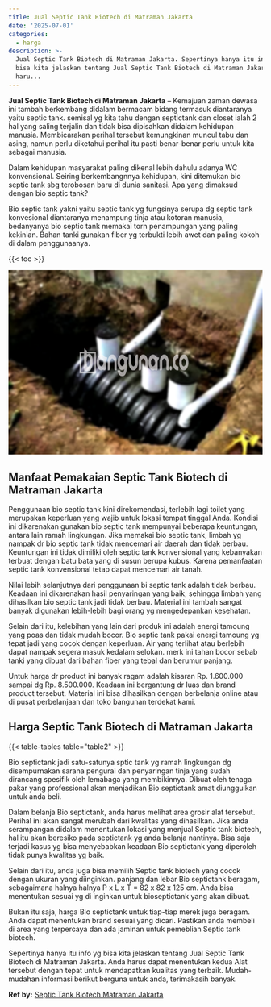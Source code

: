 ```yaml
---
title: Jual Septic Tank Biotech di Matraman Jakarta
date: '2025-07-01'
categories:
  - harga
description: >-
  Jual Septic Tank Biotech di Matraman Jakarta. Sepertinya hanya itu info yg
  bisa kita jelaskan tentang Jual Septic Tank Biotech di Matraman Jakarta. Anda
  haru...
---
```


**Jual Septic Tank Biotech di Matraman Jakarta** – Kemajuan zaman dewasa ini tambah berkembang didalam bermacam bidang termasuk diantaranya yaitu septic tank. semisal yg kita tahu dengan septictank dan closet ialah 2 hal yang saling terjalin dan tidak bisa dipisahkan didalam kehidupan manusia. Membicarakan perihal tersebut kemungkinan muncul tabu dan asing, namun perlu diketahui perihal itu pasti benar-benar perlu untuk kita sebagai manusia.

Dalam kehidupan masyarakat paling dikenal lebih dahulu adanya WC konvensional. Seiring berkembangnnya kehidupan, kini ditemukan bio septic tank sbg terobosan baru di dunia sanitasi. Apa yang dimaksud dengan bio septic tank?

Bio septic tank yakni yaitu septic tank yg fungsinya serupa dg septic tank konvesional diantaranya menampung tinja atau kotoran manusia, bedanyanya bio septic tank memakai torn penampungan yang paling kekinian. Bahan tanki gunakan fiber yg terbukti lebih awet dan paling kokoh di dalam penggunaanya.

{{< toc >}}

![Jual Septic Tank Biotech di Matraman Jakarta](/images/jual-bio-septictank-23.png)

## Manfaat Pemakaian Septic Tank Biotech di Matraman Jakarta

Penggunaan bio septic tank kini direkomendasi, terlebih lagi toilet yang merupakan keperluan yang wajib untuk lokasi tempat tinggal Anda. Kondisi ini dikarenakan gunakan bio septic tank mempunyai beberapa keuntungan, antara lain ramah lingkungan. Jika memakai bio septic tank, limbah yg nampak dr bio septic tank tidak mencemari air daerah dan tidak berbau. Keuntungan ini tidak dimiliki oleh septic tank konvensional yang kebanyakan terbuat dengan batu bata yang di susun berupa kubus. Karena pemanfaatan septic tank konvensional tetap dapat mencemari air tanah.

Nilai lebih selanjutnya dari penggunaan bi septic tank adalah tidak berbau. Keadaan ini dikarenakan hasil penyaringan yang baik, sehingga limbah yang dihasilkan bio septic tank jadi tidak berbau. Material ini tambah sangat banyak digunakan lebih-lebih bagi orang yg mengedepankan kesehatan.

Selain dari itu, kelebihan yang lain dari produk ini adalah energi tamoung yang poas dan tidak mudah bocor. Bio septic tank pakai energi tamoung yg tepat jadi yang cocok dengan keperluan. Air yang terlihat atau berlebih dapat nampak segera masuk kedalam selokan. merk ini tahan bocor sebab tanki yang dibuat dari bahan fiber yang tebal dan berumur panjang.

Untuk harga dr product ini banyak ragam adalah kisaran Rp. 1.600.000 sampai dg Rp. 8.500.000. Keadaan ini bergantung dr luas dan brand product tersebut. Material ini bisa dihasilkan dengan berbelanja online atau di pusat perbelanjaan dan toko bangunan terdekat kami.

## Harga Septic Tank Biotech di Matraman Jakarta

{{< table-tables table="table2" >}}

Bio septictank jadi satu-satunya sptic tank yg ramah lingkungan dg disempurnakan sarana pengurai dan penyaringan tinja yang sudah dirancang spesifik oleh lemabaga yang membikinnya. Dibuat oleh tenaga pakar yang professional akan menjadikan Bio septictank amat diunggulkan untuk anda beli.

Dalam belanja Bio septictank, anda harus melihat area grosir alat tersebut. Perihal ini akan sangat merubah dari kwalitas yang dihasilkan. Jika anda serampangan didalam menentukan lokasi yang menjual Septic tank biotech, hal itu akan beresiko pada septictank yg anda belanja nantinya. Bisa saja terjadi kasus yg bisa menyebabkan keadaan Bio septictank yang diperoleh tidak punya kwalitas yg baik.

Selain dari itu, anda juga bisa memilih Septic tank biotech yang cocok dengan ukuran yang diinginkan. panjang dan lebar Bio septictank beragam, sebagaimana halnya halnya P x L x T = 82 x 82 x 125 cm. Anda bisa menentukan sesuai yg di inginkan untuk bioseptictank yang akan dibuat.

Bukan itu saja, harga Bio septictank untuk tiap-tiap merek juga beragam. Anda dapat menentukan brand sesuai yang dicari. Pastikan anda membeli di area yang terpercaya dan ada jaminan untuk pemeblian Septic tank biotech.

Sepertinya hanya itu info yg bisa kita jelaskan tentang Jual Septic Tank Biotech di Matraman Jakarta. Anda harus dapat menentukan kedua Alat tersebut dengan tepat untuk mendapatkan kualitas yang terbaik. Mudah-mudahan informasi berikut berguna untuk anda, terimakasih banyak.

**Ref by:** [Septic Tank Biotech Matraman Jakarta](https://id.wikipedia.org/wiki/Septic)

